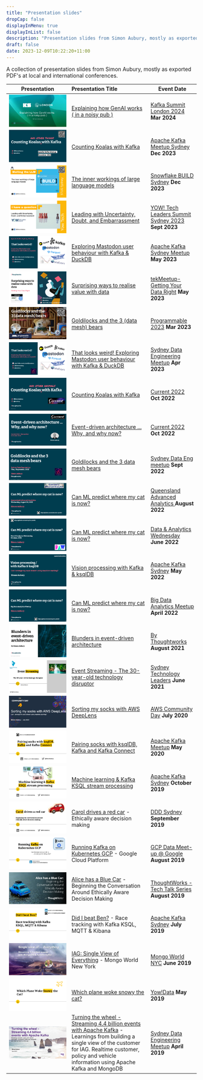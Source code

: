 ```yaml
---
title: "Presentation slides"
dropCap: false
displayInMenu: true
displayInList: false
description: "Presentation slides from Simon Aubury, mostly as exported PDF's at local and international conferences"
draft: false
date: 2023-12-09T10:22:20+11:00
---
```


A collection of presentation slides from Simon Aubury, mostly as exported PDF's at local and international conferences.

| Presentation        | Presentation Title           | Event Date       |
| ------------- |:-------------| ---------------|
| ![202403](./images/20240320_GenAIPub.jpeg)    | [Explaining how GenAI works ( in a noisy pub )](./20240320_GenAIPub.pdf)  | [ Kafka Summit London 2024](https://www.kafka-summit.org/events/kafka-summit-london-2024/about)  **Mar 2024** |
| ![202312](./images/20231214_KoalaCountingwithKafka.png)    | [Counting Koalas with Kafka](./20231214_KoalaCountingwithKafka.pdf)  | [Apache Kafka Meetup Sydney](https://www.meetup.com/apache-kafka-sydney/events/296672078/)  **Dec 2023** |
| ![202312](./images/20231206_SnowflakeLLMs.png)    | [The inner workings of large language models](./20231206_SnowflakeLLMs.pdf)  | [Snowflake BUILD Sydney](https://usergroups.snowflake.com/events/details/snowflake-sydney-presents-sydney-build-meetup/)  **Dec 2023** |
| ![202309](./images/20230908_YOW_TechLeaders.png)    | [Leading with Uncertainty, Doubt, and Embarrassment](./20230908_YOW_TechLeaders.pdf)  | [YOW! Tech Leaders Summit Sydney 2023](https://yowcon.com/tech-leaders-sydney-2023/)  **Sept 2023** |
| ![202305](./images/20230529_MastodonDuckDBKafka.png)    | [Exploring Mastodon user behaviour with Kafka & DuckDB](./20230529_MastodonDuckDBKafka.pdf)  | [Apache Kafka Sydney Meetup](https://www.meetup.com/apache-kafka-sydney/events/293398075/)  **May 2023** |
| ![202305](./images/20230518_DataValue.png)    | [Surprising ways to realise value with data](./20230518_DataValue.pdf)  | [tekMeetup-Getting Your Data Right](https://www.meetup.com/tekmeetup/events/292841545/)  **May 2023** |
| ![202303](./images/20230330_Goldilocks.png)    | [Goldilocks and the 3 (data mesh) bears ](./20230330_Goldilocks.pdf)  | [Programmable 2023](https://www.programmable.tech/)  **Mar 2023** |
| ![202304](./images/20230412_MastodonDuckDBKafka.png)    | [That looks weird! Exploring Mastodon user behaviour with Kafka & DuckDB ](./20230412_MastodonDuckDBKafka.pdf)  | [Sydney Data Engineering Meetup](https://www.meetup.com/sydney-data-engineering-meetup/events/292548136/)  **Apr 2023** |
| ![202210](./images/202210_Koala_Counting_Kafka.png)    | [Counting Koalas with Kafka ](./202210_Koala_Counting_Kafka.pdf)  | [Current 2022](https://2022.currentevent.io/)  **Oct 2022** |
| ![202210](./images/202210_EDA_Current22.png)    | [Event-driven architecture ... Why, and why now?](./202210_EDA_Current22.pdf)  | [Current 2022](https://2022.currentevent.io/)  **Oct 2022** |
| ![202209](./images/202209_Goldilocks_threedatameshlessons.png)    | [Goldilocks and the 3 data mesh bears](./202209_Goldilocks_threedatameshlessons.pdf)  | [Sydney Data Eng meetup](meetup.com)  **Sept 2022** |
| ![202208](./images/202208_CatPrediction.png)    | [Can ML predict where my cat is now?](./202208_CatPrediction.pdf)  | [Queensland Advanced Analytics ](meetup.com)  **August 2022** |
| ![202206](./images/202206_CatPrediction.png)    | [Can ML predict where my cat is now?](./202206_CatPrediction.pdf)  | [Data & Analytics Wednesday](meetup.com)  **June 2022** |
| ![202205](./images/202205_Vision_processing_ksqlDB.png)    | [Vision processing with Kafka & ksqlDB ](./202205_Vision_processing_ksqlDB.pdf)  | [Apache Kafka Sydney](meetup.com)  **May 2022** |
| ![202204](./images/202204_CatPrediction.png)    | [Can ML predict where my cat is now?](./202204_CatPrediction.pdf)  | [Big Data Analytics Meetup](meetup.com)  **April 2022** |
| ![202108](./images/202108_Blundersinevent-drivenarchitecture.png)    | [Blunders in event-driven architecture](./202108_Blundersinevent-drivenarchitecture.pdf)  | [By Thoughtworks](www.thoughtworks.com)  **August 2021** |
| ![202106](./images/202106_Event_streaming-The30year-oldtechnologydisruptor.png)    | [Event Streaming - The 30-year-old technology disruptor](./202106_Event_streaming-The30year-oldtechnologydisruptor.pdf)  | [Sydney Technology Leaders](meetup.com)  **June 2021** |
| ![202007](./images/202007_AWSCommunityDay.png)    | [Sorting my socks with AWS DeepLens](./202007_AWSCommunityDay.pdf)  | [AWS Community Day](www.aws.com)  **July 2020** |
| ![202005](./images/202005SockSortingKafka.jpg)    | [Pairing socks with ksqlDB, Kafka and Kafka Connect](./202005SockSortingKafka.pdf)  | [Apache Kafka Meetup](https://www.meetup.com/KafkaMelbourne/events/270471169/)  **May 2020** |
| ![201910](./images/201910KSQLMachineLearningPower.jpg)    | [Machine learning & Kafka KSQL stream processing](./201910KSQLMachineLearningPower.pdf)  | [Apache Kafka Sydney](https://www.meetup.com/apache-kafka-sydney/events/265104559/)  **October 2019** |
| ![201909](./images/201909CarolDrivesARedCar.jpg)    | [Carol drives a red car](./201909CarolDrivesARedCar.pdf) - Ethically aware decision making  | [DDD Sydney](https://www.dddsydney.com.au/)  **September 2019** |
| ![20190000](./images/201908KafkaKubernetesOperatoronGCP.png)    | [Running Kafka on Kubernetes GCP](./201908KafkaKubernetesOperatoronGCP.pdf) -  Google Cloud Platform  | [GCP Data Meet-up @ Google](https://www.meetup.com/Big-Data-Sydney/events/263932958/)  **August 2019** |
| ![201908](./images/201908AliceHasABlueCar.png)    | [Alice has a Blue Car](./201904IAG-Kafka-DatEngMeetup.pdf) - Beginning the Conversation Around Ethically Aware Decision Making  | [ThoughtWorks - Tech Talk Series](https://www.meetup.com/By-ThoughtWorks/events/263662165/)  **August 2019** |
| ![201908](./images/201908KSQLRunning.png)    | [Did I beat Ben?](./201908KSQLRunning.pdf) - Race tracking with Kafka KSQL, MQTT & Kibana  | [Apache Kafka Sydney](https://www.meetup.com/apache-kafka-sydney/events/263745415/)  **July 2019** |
| ![201906](./images/201906MongoWorldNYC.png)    | [IAG: Single View of Everything](./201906MongoWorldNYC.pdf) - Mongo World New York  | [Mongo World NYC](https://www.mongodb.com/world)  **June 2019** |
| ![201905](./images/201905YowDataWhichPlaneWokeSnowy.png)    | [Which plane woke snowy the cat?](./201905YowDataWhichPlaneWokeSnowy.pdf)  | [Yow!Data](https://yowconference.com/talks/simon-aubury/yow-data-2019/which-plane-woke-snowy-the-cat-9593)  **May 2019** |
| ![201904](./images/201904IAG-Kafka-DatEngMeetup.png)    | [Turning the wheel - Streaming 4.4 billion events with Apache Kafka](./201904IAG-Kafka-DatEngMeetup.pdf) - Learnings from building a single view of the customer for IAG. Realtime customer, policy and vehicle information using Apache Kafka and MongoDB  | [Sydney Data Engineering Meetup](https://www.meetup.com/Sydney-Data-Engineering-Meetup/events/259575677/)  **April 2019** |



